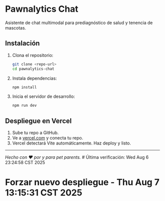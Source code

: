 # Pawnalytics Chat

Asistente de chat multimodal para prediagnóstico de salud y tenencia de mascotas.

## Instalación

1. Clona el repositorio:
   ```bash
   git clone <repo-url>
   cd pawnalytics-chat
   ```
2. Instala dependencias:
   ```bash
   npm install
   ```
3. Inicia el servidor de desarrollo:
   ```bash
   npm run dev
   ```

## Despliegue en Vercel

1. Sube tu repo a GitHub.
2. Ve a [vercel.com](https://vercel.com/) y conecta tu repo.
3. Vercel detectará Vite automáticamente. Haz deploy y listo.

---

_Hecho con ❤️ por y para pet parents._ # Última verificación: Wed Aug  6 23:24:58 CST 2025
# Forzar nuevo despliegue - Thu Aug  7 13:15:31 CST 2025
